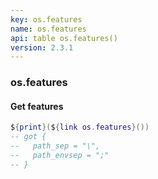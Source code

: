 ```yaml
---
key: os.features
name: os.features
api: table os.features()
version: 2.3.1
---
```


### os.features

#### Get features

```lua
${print}(${link os.features}())
-- got {
--   path_sep = "\",
--   path_envsep = ";"
-- }
```
